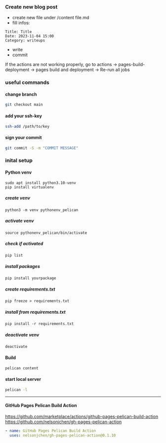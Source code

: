 ### Create new blog post
- create new file under /content file.md
- fill infos:
```
Title: Title
Date: 2023-11-04 15:00
Category: writeups
```
- write
- commit

If the actions are not working properly, go to
actions -> pages-build-deployment -> pages build and deployment -> Re-run all jobs

### useful commands 

#### change branch

```bash
git checkout main
```

#### add your ssh-key

```bash
ssh-add /path/to/key
```

#### sign your commit

```bash
git commit -S -m "COMMIT MESSAGE"
```

### inital setup

#### Python venv

```
sudo apt install python3.10-venv
pip install virtualenv
```

##### create venv
```
python3 -m venv pythonenv_pelican
```
##### activate venv
```
source pythonenv_pelican/bin/activate
```
##### check if activated
```
pip list
```

##### install packages
```
pip install yourpackage
```

##### create requirements.txt
```
pip freeze > requirements.txt
```

##### install from requirements.txt
```
pip install -r requirements.txt
```

##### deactivate venv

```
deactivate
```


#### Build

```bash
pelican content

```

#### start local server

```bash
pelican -l
```

---

#### GitHub Pages Pelican Build Action

https://github.com/marketplace/actions/github-pages-pelican-build-action
https://github.com/nelsonjchen/gh-pages-pelican-action


```yaml
- name: GitHub Pages Pelican Build Action
  uses: nelsonjchen/gh-pages-pelican-action@0.1.10
```
